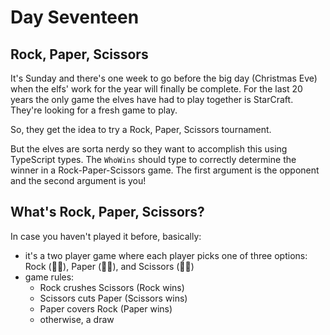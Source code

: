 # Day Seventeen

## Rock, Paper, Scissors

It's Sunday and there's one week to go before the big day (Christmas Eve) when the elfs' work for the year will finally be complete. For the last 20 years the only game the elves have had to play together is StarCraft. They're looking for a fresh game to play.

So, they get the idea to try a Rock, Paper, Scissors tournament.

But the elves are sorta nerdy so they want to accomplish this using TypeScript types. The `WhoWins` should type to correctly determine the winner in a Rock-Paper-Scissors game. The first argument is the opponent and the second argument is you!

## What's Rock, Paper, Scissors?

In case you haven't played it before, basically:

- it's a two player game where each player picks one of three options: Rock (👊🏻), Paper (🖐🏾), and Scissors (✌🏽) 
- game rules:
  - Rock crushes Scissors (Rock wins)
  - Scissors cuts Paper (Scissors wins)
  - Paper covers Rock (Paper wins)
  - otherwise, a draw